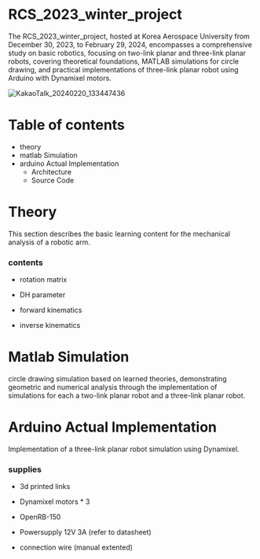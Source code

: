 # RCS_2023_winter_project

The RCS_2023_winter_project, hosted at Korea Aerospace University from December 30, 2023, to February 29, 2024, encompasses a comprehensive study on basic robotics, focusing on two-link planar and three-link planar robots, covering theoretical foundations, MATLAB simulations for circle drawing, and practical implementations of three-link planar robot using Arduino with Dynamixel motors.

![KakaoTalk_20240220_133447436](https://github.com/choiwongang/RCS_2023_winter_project/assets/83582669/772ee5ea-1494-4034-ae10-83063c42db94)



Table of contents
==========
- theory
- matlab Simulation
- arduino Actual Implementation
  - Architecture
  - Source Code

Theory
===========
  This section describes the basic learning content for the mechanical analysis of a robotic arm.
  
  ### contents
  
  - rotation matrix 
  
  - DH parameter
  
  - forward kinematics
  
  - inverse kinematics
  
Matlab Simulation
===========
   circle drawing simulation based on learned theories, demonstrating geometric and numerical analysis through the implementation of simulations for each a two-link planar robot and a three-link planar robot.

Arduino Actual Implementation
===========
   Implementation of a three-link planar robot simulation using Dynamixel.
   
   ### supplies
   
   - 3d printed links
   
   - Dynamixel motors * 3
   
   - OpenRB-150
   
   - Powersupply 12V 3A (refer to datasheet)
   
   - connection wire (manual extented)
   




   
